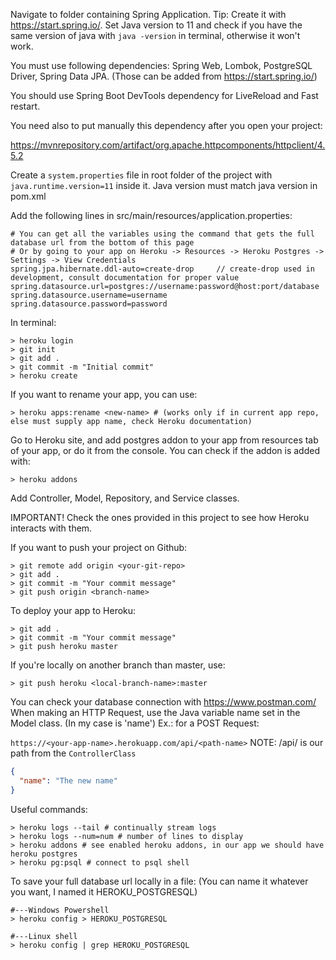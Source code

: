 Navigate to folder containing Spring Application. Tip: Create it with https://start.spring.io/. Set Java version to 11
and check if you have the same version of java with ```java -version``` in terminal, otherwise it won't work.

You must use following dependencies: Spring Web, Lombok, PostgreSQL Driver, Spring Data JPA. (Those can be added
from https://start.spring.io/)

You should use Spring Boot DevTools dependency for LiveReload and Fast restart.

You need also to put manually this dependency after you open your project:

https://mvnrepository.com/artifact/org.apache.httpcomponents/httpclient/4.5.2

Create a  ```system.properties``` file in root folder of the project with ```java.runtime.version=11``` inside it. Java
version must match java version in pom.xml

Add the following lines in src/main/resources/application.properties:

```
# You can get all the variables using the command that gets the full database url from the bottom of this page
# Or by going to your app on Heroku -> Resources -> Heroku Postgres -> Settings -> View Credentials
spring.jpa.hibernate.ddl-auto=create-drop     // create-drop used in development, consult documentation for proper value
spring.datasource.url=postgres://username:password@host:port/database 
spring.datasource.username=username
spring.datasource.password=password
```

In terminal:

```shell
> heroku login
> git init
> git add .
> git commit -m "Initial commit"
> heroku create
```

If you want to rename your app, you can use:

```shell
> heroku apps:rename <new-name> # (works only if in current app repo, else must supply app name, check Heroku documentation) 
```

Go to Heroku site, and add postgres addon to your app from resources tab of your app, or do it from the console. You can
check if the addon is added with:

```shell
> heroku addons
```

Add Controller, Model, Repository, and Service classes.

IMPORTANT!
Check the ones provided in this project to see how Heroku interacts with them.

If you want to push your project on Github:

```shell
> git remote add origin <your-git-repo>  
> git add .
> git commit -m "Your commit message"
> git push origin <branch-name>
```

To deploy your app to Heroku:

```shell
> git add .
> git commit -m "Your commit message"
> git push heroku master 
```

If you're locally on another branch than master, use:

```shell
> git push heroku <local-branch-name>:master
```

You can check your database connection with https://www.postman.com/ \
When making an HTTP Request, use the Java variable name set in the Model class. (In my case is 'name') Ex.: for a POST
Request:

```https://<your-app-name>.herokuapp.com/api/<path-name>```   NOTE: /api/<path-name> is our path from
the ```ControllerClass```

```json
{
  "name": "The new name"
}
```

Useful commands:

```shell
> heroku logs --tail # continually stream logs
> heroku logs --num=num # number of lines to display
> heroku addons # see enabled heroku addons, in our app we should have heroku postgres
> heroku pg:psql # connect to psql shell
```


To save your full database url locally in a file:
(You can name it whatever you want, I named it HEROKU_POSTGRESQL)
```shell
#---Windows Powershell
> heroku config > HEROKU_POSTGRESQL 

#---Linux shell
> heroku config | grep HEROKU_POSTGRESQL
```
